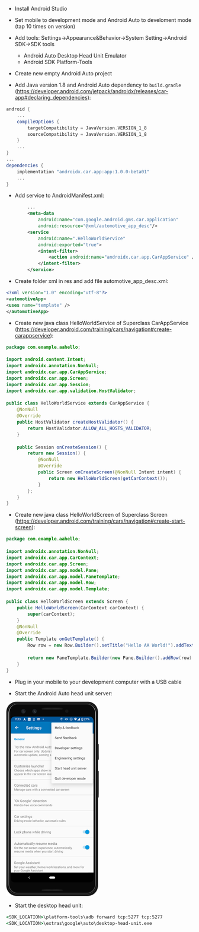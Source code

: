 - Install Android Studio

- Set mobile to development mode and Android Auto to develoment mode (tap 10 times on version)

- Add tools: Settings->Appearance&Behavior->System Setting->Android SDK->SDK tools
    - Android Auto Desktop Head Unit Emulator
    - Android SDK Platform-Tools

- Create new empty Android Auto project

- Add Java version 1.8 and Android Auto dependency to ```build.gradle``` (https://developer.android.com/jetpack/androidx/releases/car-app#declaring_dependencies):
```gradle
android {
    ...
    compileOptions {
        targetCompatibility = JavaVersion.VERSION_1_8
        sourceCompatibility = JavaVersion.VERSION_1_8
    }
    ...
}
...
dependencies {
    implementation "androidx.car.app:app:1.0.0-beta01"
    ...
}
```

- Add service to AndroidManifest.xml:
```xml
        ...
        <meta-data
            android:name="com.google.android.gms.car.application"
            android:resource="@xml/automotive_app_desc"/>
        <service
            android:name=".HelloWorldService"
            android:exported="true">
            <intent-filter>
                <action android:name="androidx.car.app.CarAppService" />
            </intent-filter>
        </service>
```

- Create folder xml in res and add file automotive_app_desc.xml:
```xml
<?xml version="1.0" encoding="utf-8"?>
<automotiveApp>
<uses name="template" />
</automotiveApp>
```

- Create new java class HelloWorldService of Superclass CarAppService (https://developer.android.com/training/cars/navigation#create-carappservice):
```java
package com.example.aahello;

import android.content.Intent;
import androidx.annotation.NonNull;
import androidx.car.app.CarAppService;
import androidx.car.app.Screen;
import androidx.car.app.Session;
import androidx.car.app.validation.HostValidator;

public class HelloWorldService extends CarAppService {
    @NonNull
    @Override
    public HostValidator createHostValidator() {
        return HostValidator.ALLOW_ALL_HOSTS_VALIDATOR;
    }

    public Session onCreateSession() {
        return new Session() {
            @NonNull
            @Override
            public Screen onCreateScreen(@NonNull Intent intent) {
                return new HelloWorldScreen(getCarContext());
            }
        };
    }
}
```
- Create new java class HelloWorldScreen of Superclass Screen (https://developer.android.com/training/cars/navigation#create-start-screen):
```java
package com.example.aahello;

import androidx.annotation.NonNull;
import androidx.car.app.CarContext;
import androidx.car.app.Screen;
import androidx.car.app.model.Pane;
import androidx.car.app.model.PaneTemplate;
import androidx.car.app.model.Row;
import androidx.car.app.model.Template;

public class HelloWorldScreen extends Screen {
    public HelloWorldScreen(CarContext carContext) {
        super(carContext);
    }
    @NonNull
    @Override
    public Template onGetTemplate() {
        Row row = new Row.Builder().setTitle("Hello AA World!").addText("Example text").build();

        return new PaneTemplate.Builder(new Pane.Builder().addRow(row).build()).setTitle("AA Hello!!!").build();
    }
}

```

- Plug in your mobile to your development computer with a USB cable

- Start the Android Auto head unit server:

<img src="auto-desktop-head-unit-context-menu-enabled.png" alt="HUS" width="250"/>

- Start the desktop head unit:
```cmd
<SDK_LOCATION>\platform-tools\adb forward tcp:5277 tcp:5277
<SDK_LOCATION>\extras\google\auto\desktop-head-unit.exe
```